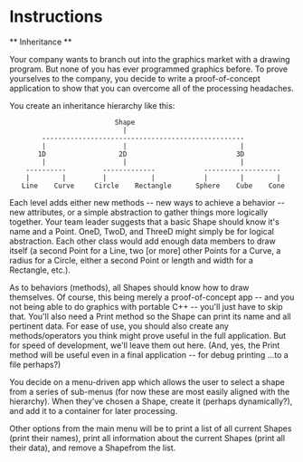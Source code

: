 # Instructions  

  ** Inheritance **  

Your company wants to branch out into the graphics market with a drawing program. But none of you has ever programmed graphics before. To prove yourselves to the company, you decide to write a proof-of-concept application to show that you can overcome all of the processing headaches.

You create an inheritance hierarchy like this:

                              Shape
                                |
            --------------------------------------------------
            |                   |                            |
           1D                  2D                           3D
            |                   |                            |
        ----------         -------------            -------------------
        |        |         |           |            |        |        |
       Line    Curve     Circle    Rectangle      Sphere    Cube    Cone

Each level adds either new methods -- new ways to achieve a behavior -- new attributes, or a simple abstraction to gather things more logically together. Your team leader suggests that a basic Shape should know it's name and a Point. OneD, TwoD, and ThreeD might simply be for logical abstraction. Each other class would add enough data members to draw itself (a second Point for a Line, two [or more] other Points for a Curve, a radius for a Circle, either a second Point or length and width for a Rectangle, etc.).

As to behaviors (methods), all Shapes should know how to draw themselves. Of course, this being merely a proof-of-concept app -- and you not being able to do graphics with portable C++ -- you'll just have to skip that. You'll also need a Print method so the Shape can print its name and all pertinent data. For ease of use, you should also create any methods/operators you think might prove useful in the full application. But for speed of development, we'll leave them out here. (And, yes, the Print method will be useful even in a final application -- for debug printing ...to a file perhaps?)

You decide on a menu-driven app which allows the user to select a shape from a series of sub-menus (for now these are most easily aligned with the hierarchy). When they've chosen a Shape, create it (perhaps dynamically?), and add it to a container for later processing.

Other options from the main menu will be to print a list of all current Shapes (print their names), print all information about the current Shapes (print all their data), and remove a Shapefrom the list.

